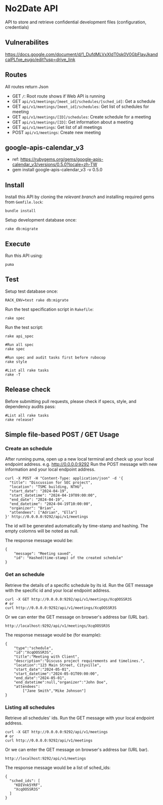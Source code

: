 # No2Date API

API to store and retrieve confidential development files (configuration, credentials)

## Vulnerabilites
https://docs.google.com/document/d/1_DufdMLVxXIdT0sk0V0GbFlayJkandcalPLfxe_eugo/edit?usp=drive_link

## Routes

All routes return Json

- GET `/`: Root route shows if Web API is running
- GET `api/v1/meetings/[meet_id]/schedules/[sched_id]`: Get a schedule
- GET `api/v1/meetings/[meet_id]/schedules`: Get list of schedules for meeting
- GET `api/v1/meetings/[ID]/schedules`: Create schedule for a meeting
- GET `api/v1/meetings/[ID]`: Get information about a meeting
- GET `api/v1/meetings`: Get list of all meetings
- POST `api/v1/meetings`: Create new meeting

## google-apis-calendar_v3
- ref: https://rubygems.org/gems/google-apis-calendar_v3/versions/0.5.0?locale=zh-TW
- gem install google-apis-calendar_v3 -v 0.5.0

## Install

Install this API by cloning the *relevant branch* and installing required gems from `Gemfile.lock`:

```shell
bundle install
```
Setup development database once:

```shell
rake db:migrate
```

## Execute

Run this API using:

```shell
puma
```

## Test

Setup test database once:

```shell
RACK_ENV=test rake db:migrate
```

Run the test specification script in `Rakefile`:

```shell
rake spec
```

Run the test script:

```shell
rake api_spec
```

```shell
#Run all spec
rake spec
```

```shell
#Run spec and audit tasks first before rubocop
rake style
```

```shell
#List all rake tasks
rake -T
```
## Release check

Before submitting pull requests, please check if specs, style, and dependency audits pass:

```shell
#List all rake tasks
rake release?
```

##  Simple file-based POST / GET Usage

### Create an schedule
After running puma, open up a new local terminal and check up your local endpoint address. e.g. http://0.0.0.0:9292
Run the POST message with new information and your local endpoint address.
```shell
curl -X POST -H "Content-Type: application/json" -d '{
  "title": "Discussion for SEC project",
  "location": "TSMC building, NTHU",
  "start_date": "2024-04-19",
  "start_datetime": "2024-04-19T09:00:00",
  "end_date": "2024-04-19",
  "end_datetime": "2024-04-19T10:00:00",
  "organizer": "Brian",
  "attendees": ["Adrian", "Ella"]
}' http://0.0.0.0:9292/api/v1/meetings
```
The id will be generated automatically by time-stamp and hashing.
The empty colomns will be noted as null.

The response message would be:
```shell
{
    "message": "Meeting saved",
    "id": "Hashed(time-stamp) of the created schedule"
}
```
### Get an schedule
Retrieve the details of a specific schedule by its id.
Run the GET message with the specific id and your local endpoint address.
```shell
curl -X GET http://0.0.0.0:9292/api/v1/meetings/XcqOOSSR3S
# or
curl http://0.0.0.0:9292/api/v1/meetings/XcqOOSSR3S
```
Or we can enter the GET message on browser's address bar (URL bar).
```shell
http://localhost:9292/api/v1/meetings/XcqOOSSR3S
```

The response message would be (for example):
```shell
{
    "type":"schedule",
    "id":"XcqOOSSR3S",
    "title":"Meeting with Client",
    "description":"Discuss project requirements and timelines.",
    "location":"123 Main Street, Cityville",
    "start_date":"2024-05-01",
    "start_datetime":"2024-05-01T09:00:00",
    "end_date":"2024-05-01",
    "end_datetime":null,"organizer":"John Doe",
    "attendees":
        ["Jane Smith","Mike Johnson"]
}
```

### Listing all schedules
Retrieve all schedules' ids.
Run the GET message with your local endpoint address.
```shell
curl -X GET http://0.0.0.0:9292/api/v1/meetings
# or
curl http://0.0.0.0:9292/api/v1/meetings
```
Or we can enter the GET message on browser's address bar (URL bar).
```shell
http://localhost:9292/api/v1/meetings
```

The response message would be a list of sched_ids:
```shell
{
  "sched_ids": [
    "KDIVnk5YRF",
    "XcqOOSSR3S"
  ]
}
```